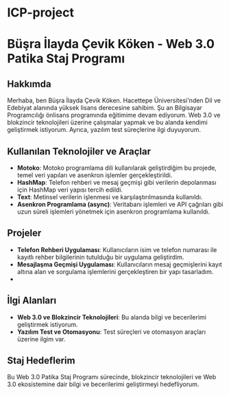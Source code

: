 # ICP-project

# Büşra İlayda Çevik Köken - Web 3.0 Patika Staj Programı

## Hakkımda

Merhaba, ben Büşra İlayda Çevik Köken. Hacettepe Üniversitesi'nden Dil ve Edebiyat alanında yüksek lisans derecesine sahibim. Şu an Bilgisayar Programcılığı önlisans programında eğitimime devam ediyorum. Web 3.0 ve blokzincir teknolojileri üzerine çalışmalar yapmak ve bu alanda kendimi geliştirmek istiyorum. Ayrıca, yazılım test süreçlerine ilgi duyuyorum. 

## Kullanılan Teknolojiler ve Araçlar

- **Motoko**: Motoko programlama dili kullanılarak geliştirdiğim bu projede, temel veri yapıları ve asenkron işlemler gerçekleştirildi.
- **HashMap**: Telefon rehberi ve mesaj geçmişi gibi verilerin depolanması için HashMap veri yapısı tercih edildi.
- **Text**: Metinsel verilerin işlenmesi ve karşılaştırılmasında kullanıldı.
- **Asenkron Programlama (async)**: Veritabanı işlemleri ve API çağrıları gibi uzun süreli işlemleri yönetmek için asenkron programlama kullanıldı.
  

## Projeler
- **Telefon Rehberi Uygulaması**: Kullanıcıların isim ve telefon numarası ile kayıtlı rehber bilgilerinin tutulduğu bir uygulama geliştirdim.
- **Mesajlaşma Geçmişi Uygulaması**: Kullanıcıların mesaj geçmişlerini kayıt altına alan ve sorgulama işlemlerini gerçekleştiren bir yapı tasarladım.
-

## İlgi Alanları

- **Web 3.0 ve Blokzincir Teknolojileri**: Bu alanda bilgi ve becerilerimi geliştirmek istiyorum.
- **Yazılım Test ve Otomasyonu**: Test süreçleri ve otomasyon araçları üzerine ilgim var.
  

## Staj Hedeflerim

Bu Web 3.0 Patika Staj Programı sürecinde, blokzincir teknolojileri ve Web 3.0 ekosistemine dair bilgi ve becerilerimi geliştirmeyi hedefliyorum. 
